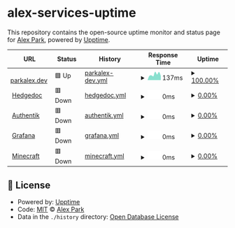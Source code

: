 # alex-services-uptime

This repository contains the open-source uptime monitor and status page for [Alex Park](https://parkalex.dev/), powered by [Upptime](https://github.com/upptime/upptime).

<!--start: status pages-->
<!-- This summary is generated by Upptime (https://github.com/upptime/upptime) -->
<!-- Do not edit this manually, your changes will be overwritten -->
<!-- prettier-ignore -->
| URL | Status | History | Response Time | Uptime |
| --- | ------ | ------- | ------------- | ------ |
| <img alt="" src="https://icons.duckduckgo.com/ip3/parkalex.dev.ico" height="13"> [parkalex.dev](https://parkalex.dev) | 🟩 Up | [parkalex-dev.yml](https://github.com/alx-alexpark/alex-services-uptime/commits/HEAD/history/parkalex-dev.yml) | <details><summary><img alt="Response time graph" src="./graphs/parkalex-dev/response-time-week.png" height="20"> 137ms</summary><br><a href="https://status.parkalex.dev/history/parkalex-dev"><img alt="Response time 140" src="https://img.shields.io/endpoint?url=https%3A%2F%2Fraw.githubusercontent.com%2Falx-alexpark%2Falex-services-uptime%2FHEAD%2Fapi%2Fparkalex-dev%2Fresponse-time.json"></a><br><a href="https://status.parkalex.dev/history/parkalex-dev"><img alt="24-hour response time 185" src="https://img.shields.io/endpoint?url=https%3A%2F%2Fraw.githubusercontent.com%2Falx-alexpark%2Falex-services-uptime%2FHEAD%2Fapi%2Fparkalex-dev%2Fresponse-time-day.json"></a><br><a href="https://status.parkalex.dev/history/parkalex-dev"><img alt="7-day response time 137" src="https://img.shields.io/endpoint?url=https%3A%2F%2Fraw.githubusercontent.com%2Falx-alexpark%2Falex-services-uptime%2FHEAD%2Fapi%2Fparkalex-dev%2Fresponse-time-week.json"></a><br><a href="https://status.parkalex.dev/history/parkalex-dev"><img alt="30-day response time 136" src="https://img.shields.io/endpoint?url=https%3A%2F%2Fraw.githubusercontent.com%2Falx-alexpark%2Falex-services-uptime%2FHEAD%2Fapi%2Fparkalex-dev%2Fresponse-time-month.json"></a><br><a href="https://status.parkalex.dev/history/parkalex-dev"><img alt="1-year response time 140" src="https://img.shields.io/endpoint?url=https%3A%2F%2Fraw.githubusercontent.com%2Falx-alexpark%2Falex-services-uptime%2FHEAD%2Fapi%2Fparkalex-dev%2Fresponse-time-year.json"></a></details> | <details><summary><a href="https://status.parkalex.dev/history/parkalex-dev">100.00%</a></summary><a href="https://status.parkalex.dev/history/parkalex-dev"><img alt="All-time uptime 100.00%" src="https://img.shields.io/endpoint?url=https%3A%2F%2Fraw.githubusercontent.com%2Falx-alexpark%2Falex-services-uptime%2FHEAD%2Fapi%2Fparkalex-dev%2Fuptime.json"></a><br><a href="https://status.parkalex.dev/history/parkalex-dev"><img alt="24-hour uptime 100.00%" src="https://img.shields.io/endpoint?url=https%3A%2F%2Fraw.githubusercontent.com%2Falx-alexpark%2Falex-services-uptime%2FHEAD%2Fapi%2Fparkalex-dev%2Fuptime-day.json"></a><br><a href="https://status.parkalex.dev/history/parkalex-dev"><img alt="7-day uptime 100.00%" src="https://img.shields.io/endpoint?url=https%3A%2F%2Fraw.githubusercontent.com%2Falx-alexpark%2Falex-services-uptime%2FHEAD%2Fapi%2Fparkalex-dev%2Fuptime-week.json"></a><br><a href="https://status.parkalex.dev/history/parkalex-dev"><img alt="30-day uptime 100.00%" src="https://img.shields.io/endpoint?url=https%3A%2F%2Fraw.githubusercontent.com%2Falx-alexpark%2Falex-services-uptime%2FHEAD%2Fapi%2Fparkalex-dev%2Fuptime-month.json"></a><br><a href="https://status.parkalex.dev/history/parkalex-dev"><img alt="1-year uptime 100.00%" src="https://img.shields.io/endpoint?url=https%3A%2F%2Fraw.githubusercontent.com%2Falx-alexpark%2Falex-services-uptime%2FHEAD%2Fapi%2Fparkalex-dev%2Fuptime-year.json"></a></details>
| <img alt="" src="https://icons.duckduckgo.com/ip3/md.parkalex.dev.ico" height="13"> [Hedgedoc](https://md.parkalex.dev) | 🟥 Down | [hedgedoc.yml](https://github.com/alx-alexpark/alex-services-uptime/commits/HEAD/history/hedgedoc.yml) | <details><summary><img alt="Response time graph" src="./graphs/hedgedoc/response-time-week.png" height="20"> 0ms</summary><br><a href="https://status.parkalex.dev/history/hedgedoc"><img alt="Response time 539" src="https://img.shields.io/endpoint?url=https%3A%2F%2Fraw.githubusercontent.com%2Falx-alexpark%2Falex-services-uptime%2FHEAD%2Fapi%2Fhedgedoc%2Fresponse-time.json"></a><br><a href="https://status.parkalex.dev/history/hedgedoc"><img alt="24-hour response time 0" src="https://img.shields.io/endpoint?url=https%3A%2F%2Fraw.githubusercontent.com%2Falx-alexpark%2Falex-services-uptime%2FHEAD%2Fapi%2Fhedgedoc%2Fresponse-time-day.json"></a><br><a href="https://status.parkalex.dev/history/hedgedoc"><img alt="7-day response time 0" src="https://img.shields.io/endpoint?url=https%3A%2F%2Fraw.githubusercontent.com%2Falx-alexpark%2Falex-services-uptime%2FHEAD%2Fapi%2Fhedgedoc%2Fresponse-time-week.json"></a><br><a href="https://status.parkalex.dev/history/hedgedoc"><img alt="30-day response time 562" src="https://img.shields.io/endpoint?url=https%3A%2F%2Fraw.githubusercontent.com%2Falx-alexpark%2Falex-services-uptime%2FHEAD%2Fapi%2Fhedgedoc%2Fresponse-time-month.json"></a><br><a href="https://status.parkalex.dev/history/hedgedoc"><img alt="1-year response time 539" src="https://img.shields.io/endpoint?url=https%3A%2F%2Fraw.githubusercontent.com%2Falx-alexpark%2Falex-services-uptime%2FHEAD%2Fapi%2Fhedgedoc%2Fresponse-time-year.json"></a></details> | <details><summary><a href="https://status.parkalex.dev/history/hedgedoc">0.00%</a></summary><a href="https://status.parkalex.dev/history/hedgedoc"><img alt="All-time uptime 20.09%" src="https://img.shields.io/endpoint?url=https%3A%2F%2Fraw.githubusercontent.com%2Falx-alexpark%2Falex-services-uptime%2FHEAD%2Fapi%2Fhedgedoc%2Fuptime.json"></a><br><a href="https://status.parkalex.dev/history/hedgedoc"><img alt="24-hour uptime 0.00%" src="https://img.shields.io/endpoint?url=https%3A%2F%2Fraw.githubusercontent.com%2Falx-alexpark%2Falex-services-uptime%2FHEAD%2Fapi%2Fhedgedoc%2Fuptime-day.json"></a><br><a href="https://status.parkalex.dev/history/hedgedoc"><img alt="7-day uptime 0.00%" src="https://img.shields.io/endpoint?url=https%3A%2F%2Fraw.githubusercontent.com%2Falx-alexpark%2Falex-services-uptime%2FHEAD%2Fapi%2Fhedgedoc%2Fuptime-week.json"></a><br><a href="https://status.parkalex.dev/history/hedgedoc"><img alt="30-day uptime 0.00%" src="https://img.shields.io/endpoint?url=https%3A%2F%2Fraw.githubusercontent.com%2Falx-alexpark%2Falex-services-uptime%2FHEAD%2Fapi%2Fhedgedoc%2Fuptime-month.json"></a><br><a href="https://status.parkalex.dev/history/hedgedoc"><img alt="1-year uptime 20.09%" src="https://img.shields.io/endpoint?url=https%3A%2F%2Fraw.githubusercontent.com%2Falx-alexpark%2Falex-services-uptime%2FHEAD%2Fapi%2Fhedgedoc%2Fuptime-year.json"></a></details>
| <img alt="" src="https://icons.duckduckgo.com/ip3/auth.funny-bunny.ninja.ico" height="13"> [Authentik](https://auth.funny-bunny.ninja) | 🟥 Down | [authentik.yml](https://github.com/alx-alexpark/alex-services-uptime/commits/HEAD/history/authentik.yml) | <details><summary><img alt="Response time graph" src="./graphs/authentik/response-time-week.png" height="20"> 0ms</summary><br><a href="https://status.parkalex.dev/history/authentik"><img alt="Response time 725" src="https://img.shields.io/endpoint?url=https%3A%2F%2Fraw.githubusercontent.com%2Falx-alexpark%2Falex-services-uptime%2FHEAD%2Fapi%2Fauthentik%2Fresponse-time.json"></a><br><a href="https://status.parkalex.dev/history/authentik"><img alt="24-hour response time 0" src="https://img.shields.io/endpoint?url=https%3A%2F%2Fraw.githubusercontent.com%2Falx-alexpark%2Falex-services-uptime%2FHEAD%2Fapi%2Fauthentik%2Fresponse-time-day.json"></a><br><a href="https://status.parkalex.dev/history/authentik"><img alt="7-day response time 0" src="https://img.shields.io/endpoint?url=https%3A%2F%2Fraw.githubusercontent.com%2Falx-alexpark%2Falex-services-uptime%2FHEAD%2Fapi%2Fauthentik%2Fresponse-time-week.json"></a><br><a href="https://status.parkalex.dev/history/authentik"><img alt="30-day response time 1266" src="https://img.shields.io/endpoint?url=https%3A%2F%2Fraw.githubusercontent.com%2Falx-alexpark%2Falex-services-uptime%2FHEAD%2Fapi%2Fauthentik%2Fresponse-time-month.json"></a><br><a href="https://status.parkalex.dev/history/authentik"><img alt="1-year response time 725" src="https://img.shields.io/endpoint?url=https%3A%2F%2Fraw.githubusercontent.com%2Falx-alexpark%2Falex-services-uptime%2FHEAD%2Fapi%2Fauthentik%2Fresponse-time-year.json"></a></details> | <details><summary><a href="https://status.parkalex.dev/history/authentik">0.00%</a></summary><a href="https://status.parkalex.dev/history/authentik"><img alt="All-time uptime 20.07%" src="https://img.shields.io/endpoint?url=https%3A%2F%2Fraw.githubusercontent.com%2Falx-alexpark%2Falex-services-uptime%2FHEAD%2Fapi%2Fauthentik%2Fuptime.json"></a><br><a href="https://status.parkalex.dev/history/authentik"><img alt="24-hour uptime 0.00%" src="https://img.shields.io/endpoint?url=https%3A%2F%2Fraw.githubusercontent.com%2Falx-alexpark%2Falex-services-uptime%2FHEAD%2Fapi%2Fauthentik%2Fuptime-day.json"></a><br><a href="https://status.parkalex.dev/history/authentik"><img alt="7-day uptime 0.00%" src="https://img.shields.io/endpoint?url=https%3A%2F%2Fraw.githubusercontent.com%2Falx-alexpark%2Falex-services-uptime%2FHEAD%2Fapi%2Fauthentik%2Fuptime-week.json"></a><br><a href="https://status.parkalex.dev/history/authentik"><img alt="30-day uptime 0.00%" src="https://img.shields.io/endpoint?url=https%3A%2F%2Fraw.githubusercontent.com%2Falx-alexpark%2Falex-services-uptime%2FHEAD%2Fapi%2Fauthentik%2Fuptime-month.json"></a><br><a href="https://status.parkalex.dev/history/authentik"><img alt="1-year uptime 20.07%" src="https://img.shields.io/endpoint?url=https%3A%2F%2Fraw.githubusercontent.com%2Falx-alexpark%2Falex-services-uptime%2FHEAD%2Fapi%2Fauthentik%2Fuptime-year.json"></a></details>
| <img alt="" src="https://icons.duckduckgo.com/ip3/stats.funny-bunny.ninja.ico" height="13"> [Grafana](https://stats.funny-bunny.ninja) | 🟥 Down | [grafana.yml](https://github.com/alx-alexpark/alex-services-uptime/commits/HEAD/history/grafana.yml) | <details><summary><img alt="Response time graph" src="./graphs/grafana/response-time-week.png" height="20"> 0ms</summary><br><a href="https://status.parkalex.dev/history/grafana"><img alt="Response time 458" src="https://img.shields.io/endpoint?url=https%3A%2F%2Fraw.githubusercontent.com%2Falx-alexpark%2Falex-services-uptime%2FHEAD%2Fapi%2Fgrafana%2Fresponse-time.json"></a><br><a href="https://status.parkalex.dev/history/grafana"><img alt="24-hour response time 0" src="https://img.shields.io/endpoint?url=https%3A%2F%2Fraw.githubusercontent.com%2Falx-alexpark%2Falex-services-uptime%2FHEAD%2Fapi%2Fgrafana%2Fresponse-time-day.json"></a><br><a href="https://status.parkalex.dev/history/grafana"><img alt="7-day response time 0" src="https://img.shields.io/endpoint?url=https%3A%2F%2Fraw.githubusercontent.com%2Falx-alexpark%2Falex-services-uptime%2FHEAD%2Fapi%2Fgrafana%2Fresponse-time-week.json"></a><br><a href="https://status.parkalex.dev/history/grafana"><img alt="30-day response time 541" src="https://img.shields.io/endpoint?url=https%3A%2F%2Fraw.githubusercontent.com%2Falx-alexpark%2Falex-services-uptime%2FHEAD%2Fapi%2Fgrafana%2Fresponse-time-month.json"></a><br><a href="https://status.parkalex.dev/history/grafana"><img alt="1-year response time 458" src="https://img.shields.io/endpoint?url=https%3A%2F%2Fraw.githubusercontent.com%2Falx-alexpark%2Falex-services-uptime%2FHEAD%2Fapi%2Fgrafana%2Fresponse-time-year.json"></a></details> | <details><summary><a href="https://status.parkalex.dev/history/grafana">0.00%</a></summary><a href="https://status.parkalex.dev/history/grafana"><img alt="All-time uptime 20.06%" src="https://img.shields.io/endpoint?url=https%3A%2F%2Fraw.githubusercontent.com%2Falx-alexpark%2Falex-services-uptime%2FHEAD%2Fapi%2Fgrafana%2Fuptime.json"></a><br><a href="https://status.parkalex.dev/history/grafana"><img alt="24-hour uptime 0.00%" src="https://img.shields.io/endpoint?url=https%3A%2F%2Fraw.githubusercontent.com%2Falx-alexpark%2Falex-services-uptime%2FHEAD%2Fapi%2Fgrafana%2Fuptime-day.json"></a><br><a href="https://status.parkalex.dev/history/grafana"><img alt="7-day uptime 0.00%" src="https://img.shields.io/endpoint?url=https%3A%2F%2Fraw.githubusercontent.com%2Falx-alexpark%2Falex-services-uptime%2FHEAD%2Fapi%2Fgrafana%2Fuptime-week.json"></a><br><a href="https://status.parkalex.dev/history/grafana"><img alt="30-day uptime 0.00%" src="https://img.shields.io/endpoint?url=https%3A%2F%2Fraw.githubusercontent.com%2Falx-alexpark%2Falex-services-uptime%2FHEAD%2Fapi%2Fgrafana%2Fuptime-month.json"></a><br><a href="https://status.parkalex.dev/history/grafana"><img alt="1-year uptime 20.06%" src="https://img.shields.io/endpoint?url=https%3A%2F%2Fraw.githubusercontent.com%2Falx-alexpark%2Falex-services-uptime%2FHEAD%2Fapi%2Fgrafana%2Fuptime-year.json"></a></details>
| <img alt="" src="https://icons.duckduckgo.com/ip3/null.ico" height="13"> [Minecraft](amogus.servers.funny-bunny.ninja) | 🟥 Down | [minecraft.yml](https://github.com/alx-alexpark/alex-services-uptime/commits/HEAD/history/minecraft.yml) | <details><summary><img alt="Response time graph" src="./graphs/minecraft/response-time-week.png" height="20"> 0ms</summary><br><a href="https://status.parkalex.dev/history/minecraft"><img alt="Response time 88" src="https://img.shields.io/endpoint?url=https%3A%2F%2Fraw.githubusercontent.com%2Falx-alexpark%2Falex-services-uptime%2FHEAD%2Fapi%2Fminecraft%2Fresponse-time.json"></a><br><a href="https://status.parkalex.dev/history/minecraft"><img alt="24-hour response time 0" src="https://img.shields.io/endpoint?url=https%3A%2F%2Fraw.githubusercontent.com%2Falx-alexpark%2Falex-services-uptime%2FHEAD%2Fapi%2Fminecraft%2Fresponse-time-day.json"></a><br><a href="https://status.parkalex.dev/history/minecraft"><img alt="7-day response time 0" src="https://img.shields.io/endpoint?url=https%3A%2F%2Fraw.githubusercontent.com%2Falx-alexpark%2Falex-services-uptime%2FHEAD%2Fapi%2Fminecraft%2Fresponse-time-week.json"></a><br><a href="https://status.parkalex.dev/history/minecraft"><img alt="30-day response time 80" src="https://img.shields.io/endpoint?url=https%3A%2F%2Fraw.githubusercontent.com%2Falx-alexpark%2Falex-services-uptime%2FHEAD%2Fapi%2Fminecraft%2Fresponse-time-month.json"></a><br><a href="https://status.parkalex.dev/history/minecraft"><img alt="1-year response time 88" src="https://img.shields.io/endpoint?url=https%3A%2F%2Fraw.githubusercontent.com%2Falx-alexpark%2Falex-services-uptime%2FHEAD%2Fapi%2Fminecraft%2Fresponse-time-year.json"></a></details> | <details><summary><a href="https://status.parkalex.dev/history/minecraft">0.00%</a></summary><a href="https://status.parkalex.dev/history/minecraft"><img alt="All-time uptime 40.88%" src="https://img.shields.io/endpoint?url=https%3A%2F%2Fraw.githubusercontent.com%2Falx-alexpark%2Falex-services-uptime%2FHEAD%2Fapi%2Fminecraft%2Fuptime.json"></a><br><a href="https://status.parkalex.dev/history/minecraft"><img alt="24-hour uptime 0.00%" src="https://img.shields.io/endpoint?url=https%3A%2F%2Fraw.githubusercontent.com%2Falx-alexpark%2Falex-services-uptime%2FHEAD%2Fapi%2Fminecraft%2Fuptime-day.json"></a><br><a href="https://status.parkalex.dev/history/minecraft"><img alt="7-day uptime 0.00%" src="https://img.shields.io/endpoint?url=https%3A%2F%2Fraw.githubusercontent.com%2Falx-alexpark%2Falex-services-uptime%2FHEAD%2Fapi%2Fminecraft%2Fuptime-week.json"></a><br><a href="https://status.parkalex.dev/history/minecraft"><img alt="30-day uptime 20.07%" src="https://img.shields.io/endpoint?url=https%3A%2F%2Fraw.githubusercontent.com%2Falx-alexpark%2Falex-services-uptime%2FHEAD%2Fapi%2Fminecraft%2Fuptime-month.json"></a><br><a href="https://status.parkalex.dev/history/minecraft"><img alt="1-year uptime 40.88%" src="https://img.shields.io/endpoint?url=https%3A%2F%2Fraw.githubusercontent.com%2Falx-alexpark%2Falex-services-uptime%2FHEAD%2Fapi%2Fminecraft%2Fuptime-year.json"></a></details>

<!--end: status pages-->

## 📄 License

- Powered by: [Upptime](https://github.com/upptime/upptime)
- Code: [MIT](./LICENSE) © [Alex Park](https://parkalex.dev/)
- Data in the `./history` directory: [Open Database License](https://opendatacommons.org/licenses/odbl/1-0/)
